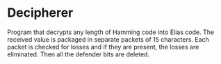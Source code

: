 # Decipherer
Program that decrypts any length of Hamming code into Elias code. The received value is packaged in separate packets of 15 characters. Each packet is checked for losses and if they are present, the losses are eliminated. Then all the defender bits are deleted.
